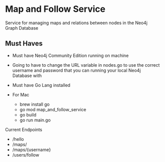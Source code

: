 # Map and Follow Service

Service for managing maps and relations between nodes in the Neo4j Graph Database

## Must Haves
- Must have Neo4j Community Edition running on machine
- Going to have to change the URL variable in nodes.go to use the correct username and password that you can running your local Neo4j Database with

- Must have Go Lang installed
- For Mac
  - brew install go
  - go mod map_and_follow_service
  - go build
  - go run main.go


Current Endpoints

- /hello
- /maps/
- /maps/{username}
- /users/follow
